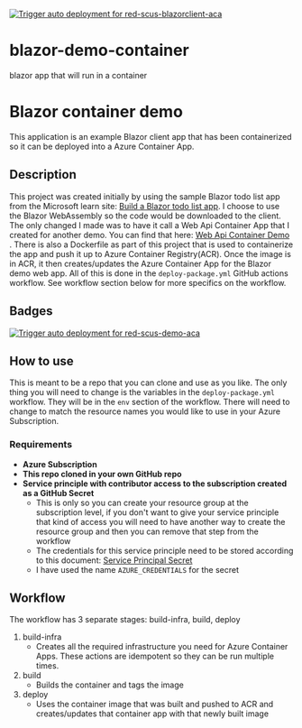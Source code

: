 [![Trigger auto deployment for red-scus-blazorclient-aca](https://github.com/anotherRedbeard/blazor-demo-container/actions/workflows/deploy-package.yml/badge.svg)](https://github.com/anotherRedbeard/blazor-demo-container/actions/workflows/deploy-package.yml)

# blazor-demo-container
blazor app that will run in a container




# Blazor container demo

This application is an example Blazor client app that has been containerized so it can be deployed into a Azure Container App.

## Description

This project was created initially by using the sample Blazor todo list app from the Microsoft learn site:  [Build a Blazor todo list app](https://learn.microsoft.com/en-us/aspnet/core/blazor/tutorials/build-a-blazor-app?view=aspnetcore-6.0&pivots=webassembly).  I choose to use the Blazor WebAssembly so the code would be downloaded to the client.  The only changed I made was to have it call a Web Api Container App that I created for another demo.  You can find that here:  [Web Api Container Demo](https://github.com/anotherRedbeard/web-api-demo-container) . There is also a Dockerfile as part of this project that is used to containerize the app and push it up to Azure Container Registry(ACR).  Once the image is in ACR, it then creates/updates the Azure Container App for the Blazor demo web app.  All of this is done in the `deploy-package.yml` GitHub actions workflow.  See workflow section below for more specifics on the workflow.

## Badges

[![Trigger auto deployment for red-scus-demo-aca](https://github.com/anotherRedbeard/web-api-demo-container/actions/workflows/deploy-package.yml/badge.svg?branch=main)](https://github.com/anotherRedbeard/web-api-demo-container/actions/workflows/deploy-package.yml)

## How to use

This is meant to be a repo that you can clone and use as you like.  The only thing you will need to change is the variables in the `deploy-package.yml` workflow.  They will be in the `env` section of the workflow.  There will need to change to match the resource names you would like to use in your Azure Subscription.

### Requirements

- **Azure Subscription**
- **This repo cloned in your own GitHub repo**
- **Service principle with contributor access to the subscription created as a GitHub Secret**
  - This is only so you can create your resource group at the subscription level, if you don't want to give your service principle that kind of access you will need to have another way to create the resource group and then you can remove that step from the workflow
  - The credentials for this service principle need to be stored according to this document:  [Service Principal Secret](https://learn.microsoft.com/en-us/azure/developer/github/connect-from-azure?tabs=azure-portal%2Clinux#use-the-azure-login-action-with-a-service-principal-secret)
  - I have used the name `AZURE_CREDENTIALS` for the secret

## Workflow

The workflow has 3 separate stages: build-infra, build, deploy

1. build-infra
    - Creates all the required infrastructure you need for Azure Container Apps.  These actions are idempotent so they can be run multiple times.
2. build
    - Builds the container and tags the image
3. deploy
    - Uses the container image that was built and pushed to ACR and creates/updates that container app with that newly built image
